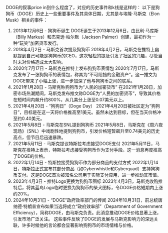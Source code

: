DOGE的叙事price in到什么程度了，对应的历史事件和k线是这样的： 以下是狗狗币（DOGE）历史上一些重要事件及其具体日期，尤其是与埃隆·马斯克（Elon Musk）相关的事件：

1. 2013年12月6日 - 狗狗币诞生 DOGE诞生于2013年12月6日，由比利·马库斯（Billy Markus）和杰克逊·帕尔默（Jackson Palmer）创建，最初作为一种“玩笑”加密货币发行。 
2.  2018年4月2日 - 马斯克首次提及狗狗币 2018年4月2日，马斯克在推特上幽默提到自己可能是狗狗币的CEO，这次轻松的提及引发了社区的兴趣，尽管当时未对价格造成太大影响。 
3. 2020年7月17日 - 马斯克在推特上发布狗狗币表情包 2020年7月17日，马斯克发布了一张狗狗币的表情包，称其为“不可阻挡的金融资产”。这一推文为DOGE带来了小幅上涨，进一步加深了他与狗狗币之间的联系。 
4. 2021年1月28日 - 马斯克称狗狗币为“人民的加密货币” 在2021年1月28日，加密市场热潮期间，马斯克发布推文称DOGE为“人民的加密货币”，导致其价格在短时间内飙升约800%，从几美分上涨至0.07美元以上。
5.  2021年4月20日 - “狗狗日”（Doge Day） 2021年4月20日被社区定为“狗狗日”，目标是在这一天将价格推高至1美元。虽然未达到目标，但在当天价格冲至约0.40美元。 
6. 2021年5月8日 - 马斯克在SNL提到狗狗币 2021年5月8日，马斯克在《周六夜现场》（SNL）中戏剧性地提到狗狗币，引发价格短暂飙升至0.74美元的历史高点，但节目后迅速暴跌。 
7. 2021年5月11日 - 马斯克提议特斯拉考虑接受DOGE支付 2021年5月11日，马斯克在推特上表示，特斯拉考虑接受狗狗币作为支付手段。这一消息再度推高了DOGE的价格。 
8. 2022年1月14日 - 特斯拉接受狗狗币作为部分商品的支付方式 2022年1月14日，特斯拉正式宣布其部分商品（如Cyberwhistle和Cyberquad）支持狗狗币支付。这是DOGE首次被知名公司用于实际支付应用，进一步推动其市值。 
9. 2023年4月3日 - 推特Logo更换为狗狗币图标 2023年4月3日，马斯克收购推特后，将其蓝鸟Logo临时更换为狗狗币的柴犬图标，令DOGE价格短期内上涨约20%。 
10. 2024年10月31日 - “DOGE”政府效率部门的传闻 2024年10月31日，前总统唐纳德·特朗普宣布如果当选将成立“政府效率部”（Department of Government Efficiency），简称DOGE，由马斯克负责。此消息推动DOGE价格显著上涨，引发市场广泛关注。 这些事件反映了DOGE的发展与马斯克影响力的深远关联，许多时候他的言论都会显著影响狗狗币的市场情绪与价格。